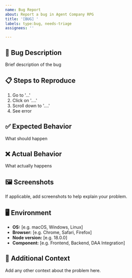 ```yaml
---
name: Bug Report
about: Report a bug in Agent Company RPG
title: '[BUG] '
labels: type:bug, needs-triage
assignees: ''

---
```


## 🐛 Bug Description
Brief description of the bug

## 📋 Steps to Reproduce
1. Go to '...'
2. Click on '....'
3. Scroll down to '....'
4. See error

## ✅ Expected Behavior
What should happen

## ❌ Actual Behavior
What actually happens

## 🖼️ Screenshots
If applicable, add screenshots to help explain your problem.

## 🖥️ Environment
- **OS:** [e.g. macOS, Windows, Linux]
- **Browser:** [e.g. Chrome, Safari, Firefox]
- **Node version:** [e.g. 18.0.0]
- **Component:** [e.g. Frontend, Backend, DAA Integration]

## 📝 Additional Context
Add any other context about the problem here.